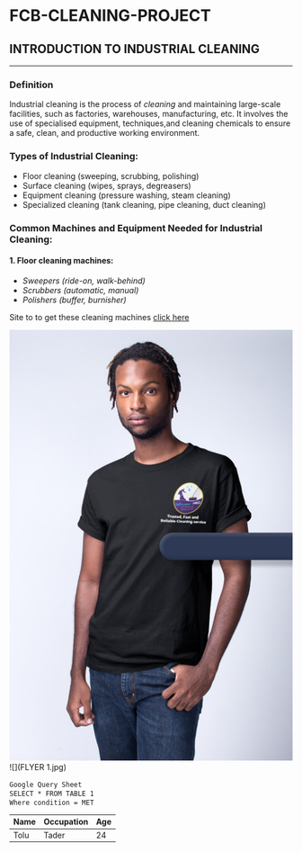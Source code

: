 # FCB-CLEANING-PROJECT
## **INTRODUCTION TO INDUSTRIAL CLEANING** 
---
### Definition
Industrial cleaning is the process of *cleaning* and maintaining large-scale facilities,
such as factories, warehouses, manufacturing, etc. It involves the use of specialised equipment,
techniques,and cleaning chemicals to ensure a safe, clean, and productive working environment.
### Types of Industrial Cleaning:
- Floor cleaning (sweeping, scrubbing, polishing)
- Surface cleaning (wipes, sprays, degreasers)
- Equipment cleaning (pressure washing, steam cleaning)
- Specialized cleaning (tank cleaning, pipe cleaning, duct cleaning)
### Common Machines and Equipment Needed for Industrial Cleaning:
#### 1. Floor cleaning machines:
* *Sweepers (ride-on, walk-behind)*
* *Scrubbers (automatic, manual)*
* *Polishers (buffer, burnisher)*
  
Site to to get these cleaning machines [click here](https://www.kaercher.com/us/)

![](black.png)          ![](FLYER 1.jpg)

```
Google Query Sheet
SELECT * FROM TABLE 1
Where condition = MET
```

|Name| Occupation| Age|
|-------|------|-----|
|Tolu| Tader| 24|






































